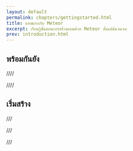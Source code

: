 ```yaml
---
layout: default
permalink: chapters/gettingstarted.html
title: แอพแรกกับ Meteor
excerpt: เรียนรู้ขั้นตอนการสร้างแอพด้วย Meteor ตั้งแต่ต้นจนจบ
prev: introduction.html
---
```


## พร้อมกันยัง

////

////

## เริ่มสร้าง

///

///

///

